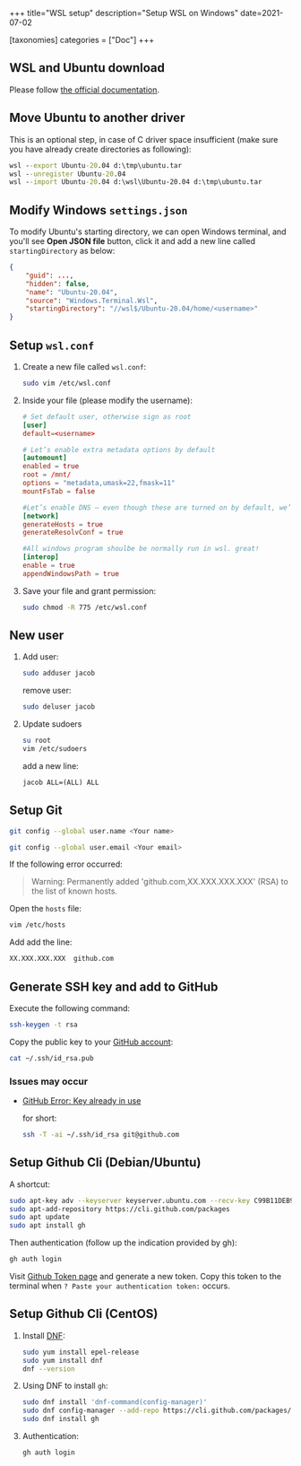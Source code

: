+++
title="WSL setup"
description="Setup WSL on Windows"
date=2021-07-02

[taxonomies]
categories = ["Doc"]
+++

## WSL and Ubuntu download

Please follow [the official documentation](https://docs.microsoft.com/en-us/windows/wsl/install-win10).

## Move Ubuntu to another driver

This is an optional step, in case of C driver space insufficient (make sure you have already create directories as following):

```cmd
wsl --export Ubuntu-20.04 d:\tmp\ubuntu.tar
wsl --unregister Ubuntu-20.04
wsl --import Ubuntu-20.04 d:\wsl\Ubuntu-20.04 d:\tmp\ubuntu.tar
```

## Modify Windows `settings.json`

To modify Ubuntu's starting directory, we can open Windows terminal, and you'll see **Open JSON file** button, click it and add a new line called `startingDirectory` as below:

```json
{
    "guid": ...,
    "hidden": false,
    "name": "Ubuntu-20.04",
    "source": "Windows.Terminal.Wsl",
    "startingDirectory": "//wsl$/Ubuntu-20.04/home/<username>"
}
```

## Setup `wsl.conf`

1. Create a new file called `wsl.conf`:

   ```sh
   sudo vim /etc/wsl.conf
   ```

1. Inside your file (please modify the username):

   ```conf
   # Set default user, otherwise sign as root
   [user]
   default=<username>

   # Let’s enable extra metadata options by default
   [automount]
   enabled = true
   root = /mnt/
   options = "metadata,umask=22,fmask=11"
   mountFsTab = false

   #Let’s enable DNS – even though these are turned on by default, we’ll specify here just to be explicit.
   [network]
   generateHosts = true
   generateResolvConf = true

   #All windows program shoulbe be normally run in wsl. great!
   [interop]
   enable = true
   appendWindowsPath = true
   ```

1. Save your file and grant permission:

   ```sh
   sudo chmod -R 775 /etc/wsl.conf
   ```

## New user

1. Add user:

   ```sh
   sudo adduser jacob
   ```

   remove user:

   ```sh
   sudo deluser jacob
   ```

1. Update sudoers

   ```sh
   su root
   vim /etc/sudoers
   ```

   add a new line:

   ```txt
   jacob ALL=(ALL) ALL
   ```

## Setup Git

```sh
git config --global user.name <Your name>

git config --global user.email <Your email>
```

If the following error occurred:

> Warning: Permanently added 'github.com,XX.XXX.XXX.XXX' (RSA) to the list of known hosts.

Open the `hosts` file:

```sh
vim /etc/hosts
```

Add add the line:

```sh
XX.XXX.XXX.XXX  github.com
```

## Generate SSH key and add to GitHub

Execute the following command:

```sh
ssh-keygen -t rsa
```

Copy the public key to your [GitHub account](https://github.com/settings/keys):

```sh
cat ~/.ssh/id_rsa.pub
```

### Issues may occur

- [GitHub Error: Key already in use](https://stackoverflow.com/questions/21160774/github-error-key-already-in-use)

  for short:

  ```sh
  ssh -T -ai ~/.ssh/id_rsa git@github.com
  ```

## Setup Github Cli (Debian/Ubuntu)

A shortcut:

```sh
sudo apt-key adv --keyserver keyserver.ubuntu.com --recv-key C99B11DEB97541F0
sudo apt-add-repository https://cli.github.com/packages
sudo apt update
sudo apt install gh
```

Then authentication (follow up the indication provided by gh):

```sh
gh auth login
```

Visit [Github Token page](https://github.com/settings/tokens) and generate a new token. Copy this token to the terminal when `? Paste your authentication token:` occurs.

## Setup Github Cli (CentOS)

1. Install [DNF](https://opensource.com/article/18/8/guide-yum-dnf):

   ```sh
   sudo yum install epel-release
   sudo yum install dnf
   dnf --version
   ```

1. Using DNF to install `gh`:

   ```sh
   sudo dnf install 'dnf-command(config-manager)'
   sudo dnf config-manager --add-repo https://cli.github.com/packages/rpm/gh-cli.repo
   sudo dnf install gh
   ```

1. Authentication:

   ```sh
   gh auth login
   ```
